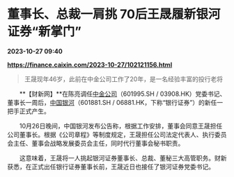 # 董事长、总裁一肩挑 70后王晟履新银河证券“新掌门”

**2023-10-27 09:40**

**https://finance.caixin.com/2023-10-27/102121156.html**

> 王晟现年46岁，此前在中金公司工作了20年，是一名经验丰富的投行老将

  

　　**【财新网】**在陈亮调任[中金公司](https://s.ccxe.com.cn/entities/companies/200034929)（601995.SH / 03908.HK）党委书记、董事长一周后，[中国银河](https://s.ccxe.com.cn/entities/companies/200034974)（601881.SH / 06881.HK，下称“银行证券”）的新任一把手正式产生。

　　10月26日晚间，中国银河发布公告称，根据工作安排，董事会同意王晟担任公司董事长。根据《公司章程》等制度规定，王晟担任公司法定代表人、执行委员会主任、董事会战略发展委员会主任，同时代行董事会秘书职责。

　　这意味着，王晟将一人挑起银河证券董事长、总裁、董秘三大高管职务。财新获悉，在正式出任银行证券董事长前，王晟近日也接任了银河证券党委书记。